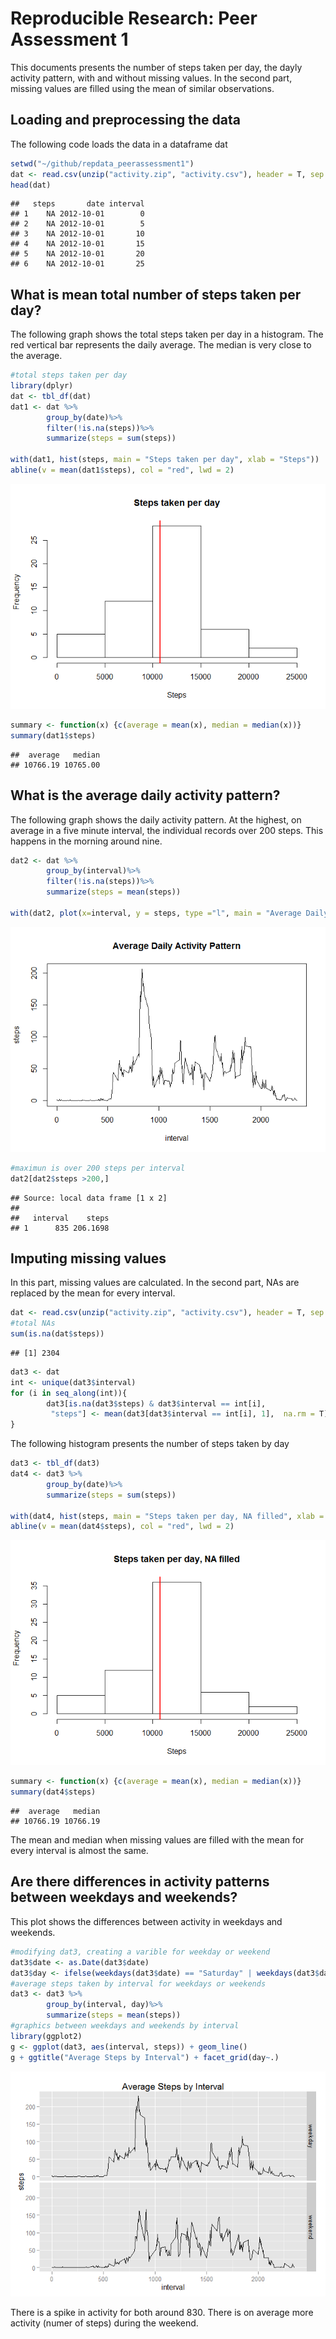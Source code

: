 # Reproducible Research: Peer Assessment 1
This documents presents the number of steps taken per day, the dayly activity pattern, with and without missing values.  In the second part, missing values are filled using the mean of similar observations.

## Loading and preprocessing the data
The following code loads the data in a dataframe dat

```r
setwd("~/github/repdata_peerassessment1")
dat <- read.csv(unzip("activity.zip", "activity.csv"), header = T, sep = ",")
head(dat)
```

```
##   steps       date interval
## 1    NA 2012-10-01        0
## 2    NA 2012-10-01        5
## 3    NA 2012-10-01       10
## 4    NA 2012-10-01       15
## 5    NA 2012-10-01       20
## 6    NA 2012-10-01       25
```

## What is mean total number of steps taken per day?
The following graph shows the total steps taken per day in a histogram. The red vertical bar represents the daily average.  The median is very close to the average.

```r
#total steps taken per day
library(dplyr)
dat <- tbl_df(dat)
dat1 <- dat %>%
        group_by(date)%>%
        filter(!is.na(steps))%>%
        summarize(steps = sum(steps))
           
with(dat1, hist(steps, main = "Steps taken per day", xlab = "Steps"))
abline(v = mean(dat1$steps), col = "red", lwd = 2)
```

![](PA1_template_files/figure-html/unnamed-chunk-2-1.png) 

```r
summary <- function(x) {c(average = mean(x), median = median(x))}
summary(dat1$steps)
```

```
##  average   median 
## 10766.19 10765.00
```

## What is the average daily activity pattern?
The following graph shows the daily activity pattern.  At the highest, on average in a five minute interval, the individual records over 200 steps.  This happens in the morning around nine.

```r
dat2 <- dat %>%
        group_by(interval)%>%
        filter(!is.na(steps))%>%
        summarize(steps = mean(steps))

with(dat2, plot(x=interval, y = steps, type ="l", main = "Average Daily Activity Pattern"))
```

![](PA1_template_files/figure-html/unnamed-chunk-3-1.png) 

```r
#maximun is over 200 steps per interval
dat2[dat2$steps >200,]
```

```
## Source: local data frame [1 x 2]
## 
##   interval    steps
## 1      835 206.1698
```
## Imputing missing values
In this part, missing values are calculated.  In the second part, NAs are replaced by the mean for every interval.

```r
dat <- read.csv(unzip("activity.zip", "activity.csv"), header = T, sep = ",")
#total NAs
sum(is.na(dat$steps))
```

```
## [1] 2304
```


```r
dat3 <- dat
int <- unique(dat3$interval)
for (i in seq_along(int)){
        dat3[is.na(dat3$steps) & dat3$interval == int[i], 
         "steps"] <- mean(dat3[dat3$interval == int[i], 1],  na.rm = T)   
}
```
The following histogram presents the number of steps taken by day

```r
dat3 <- tbl_df(dat3)
dat4 <- dat3 %>%
        group_by(date)%>%
        summarize(steps = sum(steps))
           
with(dat4, hist(steps, main = "Steps taken per day, NA filled", xlab = "Steps"))
abline(v = mean(dat4$steps), col = "red", lwd = 2)
```

![](PA1_template_files/figure-html/unnamed-chunk-6-1.png) 

```r
summary <- function(x) {c(average = mean(x), median = median(x))}
summary(dat4$steps)
```

```
##  average   median 
## 10766.19 10766.19
```
The mean and median when missing values are filled with the mean for every interval is almost the same.

## Are there differences in activity patterns between weekdays and weekends?
This plot shows the differences between activity in weekdays and weekends.

```r
#modifying dat3, creating a varible for weekday or weekend
dat3$date <- as.Date(dat3$date)
dat3$day <- ifelse(weekdays(dat3$date) == "Saturday" | weekdays(dat3$date) ==           "Sunday","weekend","weekday")
#average steps taken by interval for weekdays or weekends
dat3 <- dat3 %>%
        group_by(interval, day)%>%
        summarize(steps = mean(steps))
#graphics between weekdays and weekends by interval
library(ggplot2)
g <- ggplot(dat3, aes(interval, steps)) + geom_line()
g + ggtitle("Average Steps by Interval") + facet_grid(day~.)
```

![](PA1_template_files/figure-html/unnamed-chunk-7-1.png) 

There is a spike in activity for both around 830.  There is on average more activity (numer of steps) during the weekend.
